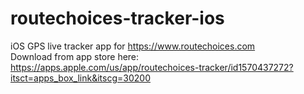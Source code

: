 # routechoices-tracker-ios

iOS GPS live tracker app for https://www.routechoices.com  
Download from app store here: https://apps.apple.com/us/app/routechoices-tracker/id1570437272?itsct=apps_box_link&itscg=30200
